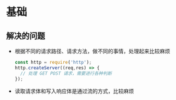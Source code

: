 # 基础

## 解决的问题

+ 根据不同的请求路径、请求方法，做不同的事情，处理起来比较麻烦

  ```js
  const http = require('http');
  http.createServer((req,res) => {
    // 处理 GET POST 请求，需要进行各种判断
  });
  ```

+ 读取请求体和写入响应体是通过流的方式，比较麻烦
